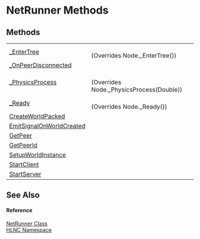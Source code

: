 # NetRunner Methods




## Methods
<table>
<tr>
<td><a href="M_HLNC_NetRunner__EnterTree">_EnterTree</a></td>
<td><br />(Overrides Node._EnterTree())</td></tr>
<tr>
<td><a href="M_HLNC_NetRunner__OnPeerDisconnected">_OnPeerDisconnected</a></td>
<td> </td></tr>
<tr>
<td><a href="M_HLNC_NetRunner__PhysicsProcess">_PhysicsProcess</a></td>
<td><br />(Overrides Node._PhysicsProcess(Double))</td></tr>
<tr>
<td><a href="M_HLNC_NetRunner__Ready">_Ready</a></td>
<td><br />(Overrides Node._Ready())</td></tr>
<tr>
<td><a href="M_HLNC_NetRunner_CreateWorldPacked">CreateWorldPacked</a></td>
<td> </td></tr>
<tr>
<td><a href="M_HLNC_NetRunner_EmitSignalOnWorldCreated">EmitSignalOnWorldCreated</a></td>
<td> </td></tr>
<tr>
<td><a href="M_HLNC_NetRunner_GetPeer">GetPeer</a></td>
<td> </td></tr>
<tr>
<td><a href="M_HLNC_NetRunner_GetPeerId">GetPeerId</a></td>
<td> </td></tr>
<tr>
<td><a href="M_HLNC_NetRunner_SetupWorldInstance">SetupWorldInstance</a></td>
<td> </td></tr>
<tr>
<td><a href="M_HLNC_NetRunner_StartClient">StartClient</a></td>
<td> </td></tr>
<tr>
<td><a href="M_HLNC_NetRunner_StartServer">StartServer</a></td>
<td> </td></tr>
</table>

## See Also


#### Reference
<a href="T_HLNC_NetRunner">NetRunner Class</a>  
<a href="N_HLNC">HLNC Namespace</a>  
